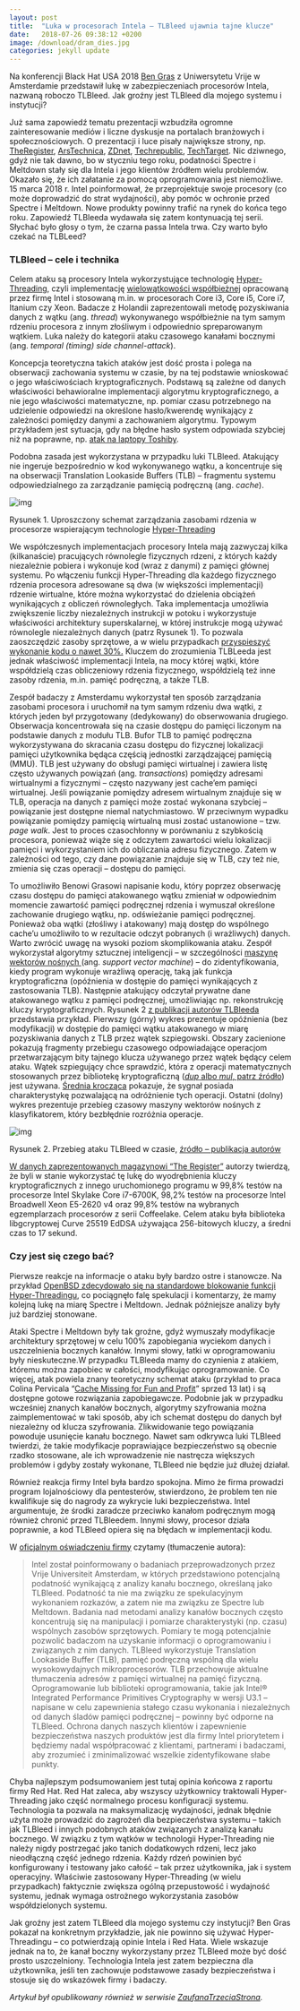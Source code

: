 ```yaml
---
layout: post
title:  "Luka w procesorach Intela – TLBleed ujawnia tajne klucze"
date:   2018-07-26 09:38:12 +0200
image: /download/dram_dies.jpg
categories: jekyll update
---
```


Na konferencji Black Hat USA 2018 [Ben Gras](https://www.vusec.net/people/ben-gras/) z Uniwersytetu Vrije w Amsterdamie przedstawił lukę w zabezpieczeniach procesorów Intela, nazwaną roboczo TLBleed. Jak groźny jest TLBleed dla mojego systemu i instytucji?

Już sama zapowiedź tematu prezentacji wzbudziła ogromne zainteresowanie mediów i liczne dyskusje na portalach branżowych i społecznościowych. O prezentacji i luce pisały największe strony, np. [TheRegister](https://www.theregister.co.uk/2018/06/22/intel_tlbleed_key_data_leak/), [ArsTechnica](https://arstechnica.com/gadgets/2018/06/tlbleed-a-new-way-to-leak-crypto-keys-on-hyperthreaded-processors/), [ZDnet](https://www.zdnet.com/article/tlbleed-is-latest-intel-cpu-flaw-to-surface-but-dont-expect-it-to-be-fixed/), [Techrepublic](https://www.techrepublic.com/article/why-intel-wont-patch-tlbleed-vulnerability-despite-serious-concerns-for-cloud-users/), [TechTarget](https://searchsecurity.techtarget.com/news/252443819/TLBleed-attack-can-extract-signing-keys-but-exploit-is-difficult). Nic dziwnego, gdyż nie tak dawno, bo w styczniu tego roku, podatności Spectre i Meltdown stały się dla Intela i jego klientów źródłem wielu problemów. Okazało się, że ich załatanie za pomocą oprogramowania jest niemożliwe. 15 marca 2018 r. Intel poinformował, że przeprojektuje swoje procesory (co może doprowadzić do strat wydajności), aby pomóc w ochronie przed Spectre i Meltdown. Nowe produkty  powinny trafić na rynek do końca tego roku. Zapowiedź TLBleeda wydawała się zatem kontynuacją tej serii. Słychać było głosy o tym, że czarna passa Intela trwa. Czy warto było czekać na TLBLeed?

### TLBleed – cele i technika

Celem ataku są procesory Intela wykorzystujące technologię [Hyper-Threading](https://www.intel.com/content/www/us/en/architecture-and-technology/hyper-threading/hyper-threading-technology.htmlhttps://www.intel.com/content/www/us/en/architecture-and-technology/hyper-threading/hyper-threading-technology.html), czyli implementację [wielowątkowości współbieżnej](https://en.wikipedia.org/wiki/Simultaneous_multithreading) opracowaną przez firmę Intel i stosowaną m.in. w procesorach Core i3, Core i5, Core i7, Itanium czy Xeon. Badacze z Holandii zaprezentowali metodę pozyskiwania danych z wątku (ang. *thread*) wykonywanego współbieżnie na tym samym rdzeniu procesora z innym złośliwym i odpowiednio spreparowanym wątkiem. Luka należy do kategorii ataku czasowego kanałami bocznymi (ang. *temporal (timing)  side channel-attack*).

Koncepcja teoretyczna takich ataków jest dość prosta i polega na obserwacji zachowania systemu w czasie, by na tej podstawie wnioskować o jego właściwościach kryptograficznych. Podstawą są zależne od danych właściwości behawioralne implementacji algorytmu kryptograficznego, a nie jego właściwości matematyczne, np.  pomiar czasu potrzebnego na udzielenie odpowiedzi na określone hasło/kwerendę wynikający z zależności pomiędzy danymi a zachowaniem algorytmu. Typowym przykładem jest sytuacja, gdy na błędne hasło system odpowiada szybciej niż na poprawne, np. [atak na laptopy Toshiby](http://www.instytutpwn.pl/wp-content/uploads/2017/11/Hardware-hacking-czyli-o-dw%C3%B3ch-takich-co-chcieli-odblokowa%C4%87-laptopa.pdf).

Podobna zasada jest wykorzystana w przypadku luki TLBleed. Atakujący nie ingeruje bezpośrednio w kod wykonywanego wątku, a koncentruje się na obserwacji Translation Lookaside Buffers (TLB) – fragmentu systemu odpowiedzialnego za zarządzanie pamięcią podręczną (ang. *cache*).

![img](https://zaufanatrzeciastrona.pl/wp-content/uploads/2018/08/zasooby-580x356.jpg)

Rysunek 1. Uproszczony schemat zarządzania zasobami rdzenia w procesorze wspierającym technologie [Hyper-Threading](https://www.intel.com/content/www/us/en/architecture-and-technology/hyper-threading/hyper-threading-technology.htmlhttps://www.intel.com/content/www/us/en/architecture-and-technology/hyper-threading/hyper-threading-technology.html)

We współczesnych implementacjach procesory Intela mają zazwyczaj kilka (kilkanaście) pracujących równolegle fizycznych rdzeni, z których każdy niezależnie pobiera i wykonuje kod (wraz z danymi) z pamięci głównej systemu. Po włączeniu funkcji Hyper-Threading dla każdego fizycznego rdzenia procesora adresowane są dwa (w większości implementacji) rdzenie wirtualne, które można wykorzystać do dzielenia obciążeń wynikających z obliczeń równoległych. Taka implementacja umożliwia zwiększenie liczby niezależnych instrukcji w potoku i wykorzystuje właściwości architektury superskalarnej, w której instrukcje mogą używać równolegle niezależnych danych (patrz Rysunek 1). To pozwala zaoszczędzić zasoby sprzętowe, a w wielu  przypadkach [przyspieszyć wykonanie kodu o nawet 30%.](https://www.redhat.com/en/blog/temporal-side-channels-and-you-understanding-tlbleed)  Kluczem do zrozumienia TLBLeeda jest jednak właściwość implementacji Intela, na mocy której wątki, które współdzielą czas obliczeniowy rdzenia fizycznego, współdzielą też inne zasoby rdzenia, m.in. pamięć podręczną, a także TLB.

Zespół badaczy z Amsterdamu wykorzystał ten sposób zarządzania zasobami procesora i uruchomił na tym samym rdzeniu dwa wątki, z których jeden był przygotowany (dedykowany) do obserwowania drugiego. Obserwacja koncentrowała się na czasie dostępu do pamięci liczonym na podstawie danych z modułu TLB. Bufor TLB to pamięć podręczna wykorzystywana do skracania czasu dostępu do fizycznej lokalizacji pamięci użytkownika będąca częścią jednostki zarządzającej pamięcią (MMU). TLB jest używany do obsługi pamięci wirtualnej i zawiera listę często używanych powiązań (ang. *transactions*) pomiędzy adresami wirtualnymi a fizycznymi – często nazywany jest cache’em pamięci wirtualnej. Jeśli powiązanie pomiędzy adresem wirtualnym znajduje się w TLB, operacja na danych z pamięci może zostać wykonana szybciej – powiązanie jest dostępne niemal natychmiastowo. W przeciwnym wypadku powiązanie pomiędzy pamięcią wirtualną musi zostać ustanowione – tzw. *page walk*. Jest to proces czasochłonny w porównaniu z szybkością procesora, ponieważ wiąże się z odczytem zawartości wielu lokalizacji pamięci i wykorzystaniem ich do obliczania adresu fizycznego. Zatem w zależności od tego, czy dane powiązanie znajduje się w TLB, czy też nie, zmienia się czas operacji – dostępu do pamięci.

To umożliwiło Benowi Grasowi napisanie kodu, który poprzez obserwację czasu dostępu do pamięci atakowanego wątku zmieniał w odpowiednim momencie zawartość pamięci podręcznej rdzenia i wymuszał określone zachowanie drugiego wątku, np. odświeżanie pamięci podręcznej. Ponieważ oba wątki (złośliwy i atakowany) mają dostęp do wspólnego cache’u umożliwiło to w rezultacie odczyt pobranych (i wrażliwych) danych. Warto zwrócić uwagę na wysoki poziom skomplikowania ataku. Zespół wykorzystał algorytmy sztucznej inteligencji  – w szczególności [maszynę wektorów nośnych ](https://en.wikipedia.org/wiki/Support_vector_machine)(ang. *support vector machine*) – do zidentyfikowania, kiedy program wykonuje wrażliwą operację, taką jak funkcja kryptograficzna (opóźnienia w dostępie do pamięci wynikających z zastosowania TLB). Następnie atakujący odczytał prywatne dane atakowanego wątku z pamięci podręcznej, umożliwiając np. rekonstrukcję kluczy kryptograficznych. Rysunek 2 [z publikacji autorów TLBleeda](https://www.vusec.net/wp-content/uploads/2018/07/tlbleed-author-preprint.pdf) przedstawia przykład. Pierwszy (górny) wykres prezentuje opóźnienia (bez modyfikacji) w dostępie do pamięci wątku atakowanego w miarę pozyskiwania danych z TLB przez wątek szpiegowski. Obszary zacienione pokazują fragmenty przebiegu czasowego odpowiadające operacjom przetwarzającym bity tajnego klucza używanego przez wątek będący celem ataku. Wątek szpiegujący chce sprawdzić, która z operacji matematycznych stosowanych przez bibliotekę kryptograficzną ([*dup* albo *mul*, patrz źródło](https://www.vusec.net/wp-content/uploads/2018/07/tlbleed-author-preprint.pdf))  jest używana. [Średnia krocząca](https://pl.wikipedia.org/wiki/%C5%9Arednia_ruchoma) pokazuje, że sygnał posiada charakterystykę pozwalającą na odróżnienie tych operacji. Ostatni (dolny) wykres prezentuje przebieg czasowy maszyny wektorów nośnych z klasyfikatorem, który bezbłędnie rozróżnia operacje.

![img](https://zaufanatrzeciastrona.pl/wp-content/uploads/2018/08/Clipboard02-580x315.png)

Rysunek 2. Przebieg ataku TLBleed w czasie, [źródło – publikacja autorów](https://www.vusec.net/wp-content/uploads/2018/07/tlbleed-author-preprint.pdf)

[W danych zaprezentowanych magazynowi “The Register”](https://www.theregister.co.uk/2018/06/22/intel_tlbleed_key_data_leak/) autorzy twierdzą, że byli w stanie wykorzystać tę lukę do wyodrębnienia kluczy kryptograficznych z innego uruchomionego programu w 99,8% testów na procesorze Intel Skylake Core i7-6700K, 98,2% testów na procesorze Intel Broadwell Xeon E5-2620 v4 oraz 99,8% testów na wybranych egzemplarzach procesorów z serii Coffeelake. Celem ataku była biblioteka libgcryptowej Curve 25519 EdDSA używająca 256-bitowych kluczy, a średni czas to 17 sekund.

### Czy jest się czego bać?

Pierwsze reakcje na informacje o ataku były bardzo ostre i stanowcze. Na przykład [OpenBSD zdecydowało się na standardowe blokowanie funkcji Hyper-Threadingu](https://www.mail-archive.com/source-changes@openbsd.org/msg99141.html), co pociągnęło falę spekulacji i komentarzy, że mamy kolejną lukę na miarę Spectre i Meltdown. Jednak późniejsze analizy były już bardziej stonowane.

Ataki Spectre i Meltdown były tak groźne, gdyż wymuszały modyfikacje architektury sprzętowej w celu 100% zapobiegania wyciekom danych i uszczelnienia bocznych kanałów. Innymi słowy, łatki w oprogramowaniu były nieskuteczne.W przypadku TLBleeda mamy do czynienia z atakiem, któremu można zapobiec w całości, modyfikując oprogramowanie. Co więcej, atak powiela znany teoretyczny schemat ataku (przykład to praca Colina Pervicala “[Cache Missing for Fun and Profit](https://www.daemonology.net/papers/htt.pdf)” sprzed 13 lat) i są dostępne gotowe rozwiązania zapobiegawcze. Podobnie jak w przypadku wcześniej znanych kanałów bocznych, algorytmy szyfrowania można zaimplementować w taki sposób, aby ich schemat dostępu do danych był niezależny od klucza szyfrowania. Zlikwidowanie tego powiązania powoduje usunięcie kanału bocznego. Nawet sam odkrywca luki TLBleed twierdzi, że takie modyfikacje poprawiające bezpieczeństwo są obecnie rzadko stosowane, ale ich wprowadzenie nie nastręcza większych problemów i gdyby zostały wykonane, TLBleed nie będzie już dłużej działał.

Również reakcja firmy Intel była bardzo spokojna. Mimo że firma prowadzi program lojalnościowy dla pentesterów, stwierdzono, że problem ten nie kwalifikuje się do nagrody za wykrycie luki bezpieczeństwa. Intel argumentuje, że środki zaradcze przeciwko kanałom podręcznym mogą również chronić przed TLBleedem. Innymi słowy, procesor działa poprawnie, a kod TLBleed opiera się na błędach w implementacji kodu.

 W [oficjalnym oświadczeniu firmy](https://arstechnica.com/gadgets/2018/06/tlbleed-a-new-way-to-leak-crypto-keys-on-hyperthreaded-processors/) czytamy (tłumaczenie autora):

> Intel został poinformowany o badaniach przeprowadzonych przez Vrije Universiteit Amsterdam, w których przedstawiono potencjalną podatność wynikającą z analizy kanału bocznego, określaną jako TLBleed. Podatność ta nie ma związku ze spekulacyjnym wykonaniem rozkazów, a zatem nie ma związku ze Spectre lub Meltdown. Badania nad metodami analizy kanałów bocznych często koncentrują się na manipulacji i pomiarze charakterystyki (np. czasu) wspólnych zasobów sprzętowych. Pomiary te mogą potencjalnie pozwolić badaczom na uzyskanie informacji o oprogramowaniu i związanych z nim danych. TLBleed wykorzystuje Translation Lookaside Buffer (TLB), pamięć podręczną wspólną dla wielu wysokowydajnych mikroprocesorów. TLB przechowuje aktualne tłumaczenia adresów z pamięci wirtualnej na pamięć fizyczną. Oprogramowanie lub biblioteki oprogramowania, takie jak Intel® Integrated Performance Primitives Cryptography w wersji U3.1 – napisane w celu zapewnienia stałego czasu wykonania i niezależnych od danych śladów pamięci podręcznej – powinny być odporne na TLBleed. Ochrona danych naszych klientów i zapewnienie bezpieczeństwa naszych produktów jest dla firmy Intel priorytetem i będziemy nadal współpracować z klientami, partnerami i badaczami, aby zrozumieć i zminimalizować wszelkie zidentyfikowane słabe punkty.

Chyba najlepszym podsumowaniem jest tutaj opinia końcowa z raportu firmy Red Hat. Red Hat zaleca, aby wszyscy użytkownicy traktowali Hyper-Threading jako część normalnego procesu konfiguracji systemu. Technologia ta pozwala na maksymalizację wydajności, jednak błędnie użyta może prowadzić do  zagrożeń dla bezpieczeństwa systemu – takich jak TLBleed i innych podobnych ataków związanych z analizą kanału bocznego. W związku z tym wątków w technologii Hyper-Threading nie należy nigdy postrzegać jako tanich dodatkowych rdzeni, lecz jako nieodłączną część jednego rdzenia. Każdy rdzeń powinien być konfigurowany i testowany jako całość – tak przez użytkownika, jak i system operacyjny. Właściwie zastosowany Hyper-Threading (w wielu przypadkach) faktycznie zwiększa ogólną przepustowość i wydajność systemu, jednak wymaga ostrożnego wykorzystania zasobów współdzielonych systemu.

Jak groźny jest zatem TLBleed dla mojego systemu czy instytucji? Ben Gras pokazał na konkretnym przykładzie, jak nie powinno się używać Hyper-Threadingu – co potwierdzają opinie Intela i Red Hata. Wiele wskazuje jednak na to, że kanał boczny wykorzystany przez TLBleed może być dość prosto uszczelniony. Technologia Intela jest zatem bezpieczna dla użytkownika, jeśli ten zachowuje podstawowe zasady bezpieczeństwa i stosuje się do wskazówek firmy i badaczy.





*Artykuł był opublikowany również w serwisie [ZaufanaTrzeciaStrona](https://zaufanatrzeciastrona.pl/post/luka-w-procesorach-intela-tlbleed-ujawnia-tajne-klucze/).*

